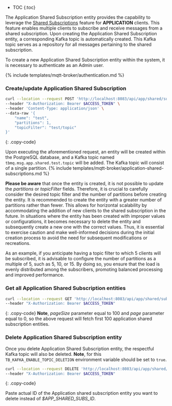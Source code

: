 
* TOC
{:toc}

The Application Shared Subscription entity provides the capability to leverage the [Shared Subscriptions](/docs/mqtt-broker/user-guide/shared-subscriptions/) 
feature for **APPLICATION** clients. This feature enables multiple clients to subscribe and receive messages from a shared subscription. 
Upon creating the Application Shared Subscription entity, a corresponding Kafka topic is automatically created. 
This Kafka topic serves as a repository for all messages pertaining to the shared subscription.

To create a new Application Shared Subscription entity within the system, it is necessary to authenticate as an Admin user.

{% include templates/mqtt-broker/authentication.md %}

### Create/update Application Shared Subscription

```bash
curl --location --request POST 'http://localhost:8083/api/app/shared/subs' \
--header "X-Authorization: Bearer $ACCESS_TOKEN" \
--header 'Content-Type: application/json' \
--data-raw '{
    "name": "test",
    "partitions": 1,
    "topicFilter": "test/topic"
}'
```
{: .copy-code}

Upon executing the aforementioned request, an entity will be created within the PostgreSQL database, and a Kafka topic named `tbmq.msg.app.shared.test.topic` will be added. 
The Kafka topic will consist of a single partition.
{% include templates/mqtt-broker/application-shared-subscriptions.md %}

**Please be aware** that once the entity is created, it is not possible to update the _partitions_ or _topicFilter_ fields. 
Therefore, it is crucial to carefully consider the desired topic filter and the number of partitions before creating the entity.
It is recommended to create the entity with a greater number of partitions rather than fewer. 
This allows for horizontal scalability by accommodating the addition of new clients to the shared subscription in the future.
In situations where the entity has been created with improper values or configurations, it becomes necessary to delete the entity and 
subsequently create a new one with the correct values. 
Thus, it is essential to exercise caution and make well-informed decisions during the initial creation process to avoid the need for subsequent modifications or recreations.

As an example, if you anticipate having a topic filter to which 5 clients will be subscribed, 
it is advisable to configure the number of partitions as a multiple of 5, such as 5, 10, or 15. 
By doing so, you ensure that the load is evenly distributed among the subscribers, promoting balanced processing and improved performance.

### Get all Application Shared Subscription entities

```bash
curl --location --request GET 'http://localhost:8083/api/app/shared/subs?pageSize=100&page=0' \
--header "X-Authorization: Bearer $ACCESS_TOKEN"
```
{: .copy-code}
**Note**, _pageSize_ parameter equal to 100 and _page_ parameter equal to 0, so the above request will fetch first 100 application shared subscription entities.

### Delete Application Shared Subscription entity

Once you delete Application Shared Subscription entity, the respectful Kafka topic will also be deleted.
**Note**, for this `TB_KAFKA_ENABLE_TOPIC_DELETION` environment variable should be set to `true`.

```bash
curl --location --request DELETE 'http://localhost:8083/api/app/shared/subs/$APP_SHARED_SUBS_ID' \
--header "X-Authorization: Bearer $ACCESS_TOKEN"
```
{: .copy-code}

Paste actual ID of the Application shared subscription entity you want to delete instead of _$APP_SHARED_SUBS_ID_.
